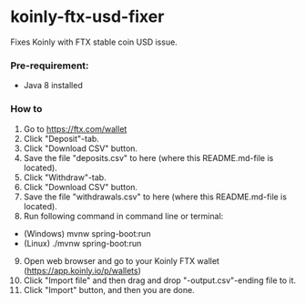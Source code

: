 # koinly-ftx-usd-fixer
Fixes Koinly with FTX stable coin USD issue.

### Pre-requirement:
- Java 8 installed

### How to
1. Go to https://ftx.com/wallet
2. Click "Deposit"-tab.
3. Click "Download CSV" button.
4. Save the file "deposits.csv" to here (where this README.md-file is located).
5. Click "Withdraw"-tab.
6. Click "Download CSV" button.
7. Save the file "withdrawals.csv" to here (where this README.md-file is located).
8. Run following command in command line or terminal:
* (Windows) mvnw spring-boot:run
* (Linux) ./mvnw spring-boot:run
9. Open web browser and go to your Koinly FTX wallet (https://app.koinly.io/p/wallets)
10. Click "Import file" and then drag and drop "-output.csv"-ending file to it.
11. Click "Import" button, and then you are done.
